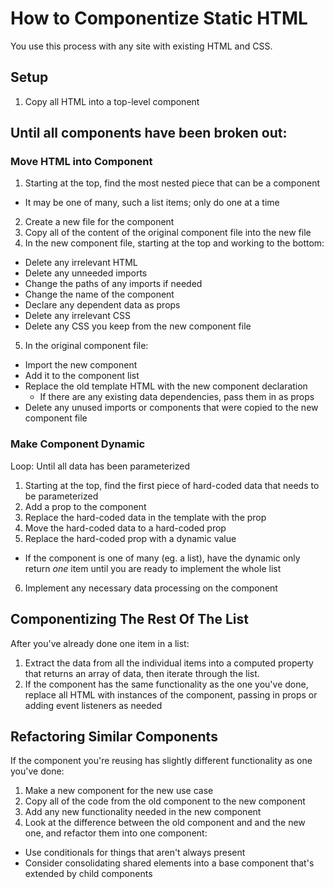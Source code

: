 # How to Componentize Static HTML

You use this process with any site with existing HTML and CSS.

## Setup

1. Copy all HTML into a top-level component

## Until all components have been broken out:

### Move HTML into Component

1. Starting at the top, find the most nested piece that can be a component
  * It may be one of many, such a list items; only do one at a time
2. Create a new file for the component
3. Copy all of the content of the original component file into the new file
4. In the new component file, starting at the top and working to the bottom:
  * Delete any irrelevant HTML
  * Delete any unneeded imports
  * Change the paths of any imports if needed
  * Change the name of the component
  * Declare any dependent data as props
  * Delete any irrelevant CSS
  * Delete any CSS you keep from the new component file
5. In the original component file:
  * Import the new component
  * Add it to the component list
  * Replace the old template HTML with the new component declaration
    * If there are any existing data dependencies, pass them in as props
  * Delete any unused imports or components that were copied to the new component file

### Make Component Dynamic

Loop: Until all data has been parameterized

1. Starting at the top, find the first piece of hard-coded data that needs to be parameterized
2. Add a prop to the component
3. Replace the hard-coded data in the template with the prop
4. Move the hard-coded data to a hard-coded prop
5. Replace the hard-coded prop with a dynamic value
  * If the component is one of many (eg. a list), have the dynamic only return *one* item until you are ready to implement the whole list
6. Implement any necessary data processing on the component

## Componentizing The Rest Of The List

After you've already done one item in a list:

1. Extract the data from all the individual items into a computed property that returns an array of data, then iterate through the list.
2. If the component has the same functionality as the one you've done, replace all HTML with instances of the component, passing in props or adding event listeners as needed

## Refactoring Similar Components

If the component you're reusing has slightly different functionality as one you've done:

1. Make a new component for the new use case
2. Copy all of the code from the old component to the new component
3. Add any new functionality needed in the new component
4. Look at the difference between the old component and and the new one, and refactor them into one component:
  * Use conditionals for things that aren't always present
  * Consider consolidating shared elements into a base component that's extended by child components
